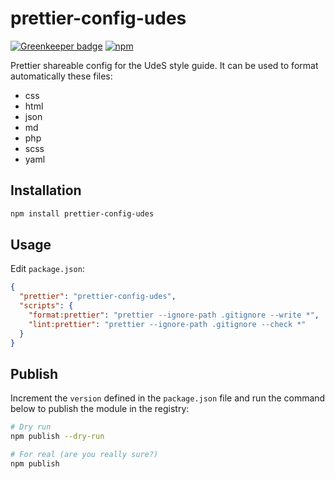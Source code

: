# prettier-config-udes

[![Greenkeeper badge](https://badges.greenkeeper.io/UdeS-STI/prettier-config-udes.svg)](https://greenkeeper.io/)
[![npm](https://img.shields.io/npm/v/prettier-config-udes.svg?style=flat-square)](https://www.npmjs.com/package/prettier-config-udes)

Prettier shareable config for the UdeS style guide. It can be used to format automatically these files:

- css
- html
- json
- md
- php
- scss
- yaml

## Installation

```bash
npm install prettier-config-udes
```

## Usage

Edit `package.json`:

```json
{
  "prettier": "prettier-config-udes",
  "scripts": {
    "format:prettier": "prettier --ignore-path .gitignore --write *",
    "lint:prettier": "prettier --ignore-path .gitignore --check *"
  }
}
```

## Publish

Increment the `version` defined in the `package.json` file and run the command below to publish the module in the
registry:

```bash
# Dry run
npm publish --dry-run

# For real (are you really sure?)
npm publish
```
